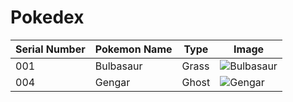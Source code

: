 # Pokedex
| Serial Number | Pokemon Name | Type | Image |
| --- |---| ---| --- |
| 001 | Bulbasaur | Grass | ![Bulbasaur](https://cdn.bulbagarden.net/upload/2/21/001Bulbasaur.png)|
| 004 | Gengar | Ghost | ![Gengar](https://cdn.bulbagarden.net/upload/c/c6/094Gengar.png)|
